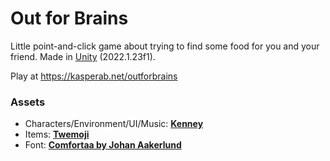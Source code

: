 # Out for Brains

Little point-and-click game about trying to find some food for you and your friend. Made in [Unity](https://unity.com/) (2022.1.23f1).

Play at https://kasperab.net/outforbrains

### Assets

* Characters/Environment/UI/Music: **[Kenney](https://kenney.nl/)**
* Items: **[Twemoji](https://twemoji.twitter.com/)**
* Font: **[Comfortaa by Johan Aakerlund](https://www.dafont.com/comfortaa.font)**
